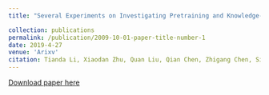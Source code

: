 ```yaml
---
title: "Several Experiments on Investigating Pretraining and Knowledge-Enhanced Models for Natural Language Inference"

collection: publications
permalink: /publication/2009-10-01-paper-title-number-1
date: 2019-4-27
venue: 'Arixv'
citation: Tianda Li, Xiaodan Zhu, Quan Liu, Qian Chen, Zhigang Chen, Si Wei
---
```


[Download paper here](https://arxiv.org/abs/1904.12104)


